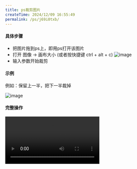 ```yaml
---
title: ps裁剪图片
createTime: 2024/12/09 16:55:49
permalink: /ps/j69i0txb/
---
```

#### 具体步骤
- 把图片拖到ps上，即用ps打开该图片
- 打开 图像 -> 画布大小 (或者按快捷键 ctrl + alt + c)
  ![image](https://oss.dyx666.icu/image/caijian1.png)
- 输入参数开始裁剪

#### 示例
  例如：保留上一半，把下一半裁掉

  ![image](https://oss.dyx666.icu/image/caijian2.png)

  #### 完整操作
<video controls>
    <source src = "https://oss.dyx666.icu/image/ps裁剪.mp4" type = "video/mp4">
    不能播放
</video>